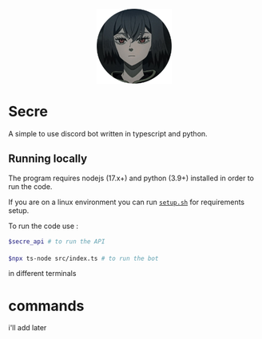 <p align="center">
<img src="./assets/icon.png" height=150 width=150 align="center">
<h1>Secre </h1>
A simple to use discord bot written in typescript and python.
</p>

## Running locally

The program requires nodejs (17.x+) and python (3.9+) installed in order to run the code.

If you are on a linux environment you can run [`setup.sh`](./setup.sh) for requirements setup.

To run the code use :
```sh
$secre_api # to run the API

$npx ts-node src/index.ts # to run the bot
``` 

in different terminals

# commands

i'll add later
